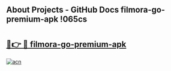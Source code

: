 ## About Projects - GitHub Docs filmora-go-premium-apk !065cs

# <h2><a href="https://andorid.site?title=filmora-go-premium-apk&ref=14PRO">🔗👉 🔴 filmora-go-premium-apk</a></h2>

[![acn](https://github.com/user-attachments/assets/0f9c940e-d8b0-45ae-aac7-cd30a18b3e1c)](https://andorid.site?title=filmora-go-premium-apk&ref=14PRO)

